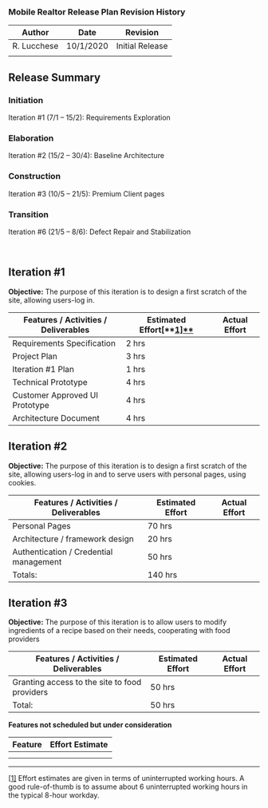 ### Mobile Realtor				Release Plan					Revision History

| **Author**  | **Date**  | **Revision**    |
| ----------- | --------- | --------------- |
| R. Lucchese | 10/1/2020 | Initial Release |
|             |           |                 |

 

## Release Summary

### Initiation

Iteration #1 (7/1 – 15/2): Requirements Exploration

### Elaboration

Iteration #2 (15/2 – 30/4): Baseline Architecture

### Construction 

Iteration #3 (10/5 – 21/5): Premium Client pages

### Transition

Iteration #6 (21/5 – 8/6): Defect Repair and Stabilization

​                                                             

## Iteration #1

**Objective:** The purpose of this iteration is to design a first scratch of the site, allowing users-log in.

| Features / Activities / Deliverables | **Estimated**  **Effort[\**[1\]\**](#_ftn1)** | **Actual Effort** |
| ------------------------------------ | --------------------------------------------- | ----------------- |
| Requirements Specification           | 2  hrs                                        |                   |
| Project Plan                         | 3 hrs                                         |                   |
| Iteration #1 Plan                    | 1  hrs                                        |                   |
| Technical Prototype                  | 4  hrs                                        |                   |
| Customer Approved UI Prototype       | 4  hrs                                        |                   |
| Architecture Document                | 4  hrs                                        |                   |

## Iteration #2

**Objective:** The purpose of this iteration is to design a first scratch of the site, allowing users-log in and to serve users with personal pages, using cookies.

 

| Features / Activities / Deliverables    | **Estimated**  **Effort** | **Actual Effort** |
| --------------------------------------- | ------------------------- | ----------------- |
| Personal  Pages                         | 70  hrs                   |                   |
| Architecture  / framework design        | 20  hrs                   |                   |
| Authentication  / Credential management | 50 hrs                    |                   |
| Totals:                                 | 140  hrs                  |                   |

## Iteration #3

**Objective:** The purpose of this iteration is to allow users to modify ingredients of a recipe based on their needs, cooperating with food providers

 

| Features / Activities / Deliverables           | **Estimated**  **Effort** | **Actual Effort** |
| ---------------------------------------------- | ------------------------- | ----------------- |
| Granting  access to the site to food providers | 50  hrs                   |                   |
| Total:                                         | 50  hrs                   |                   |

**Features not scheduled but under consideration** 

| Feature | **Effort Estimate** |
| ------- | ------------------- |
|         |                     |
|         |                     |

 

 

 



------

[[1\]](#_ftnref1) Effort estimates are given in terms of uninterrupted working hours. A good rule-of-thumb is to assume about 6 uninterrupted working hours in the typical 8-hour workday.